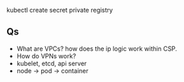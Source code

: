 kubectl create secret private registry

## Qs

- What are VPCs? how does the ip logic work within CSP.
- How do VPNs work?
- kubelet, etcd, api server
- node -> pod -> container